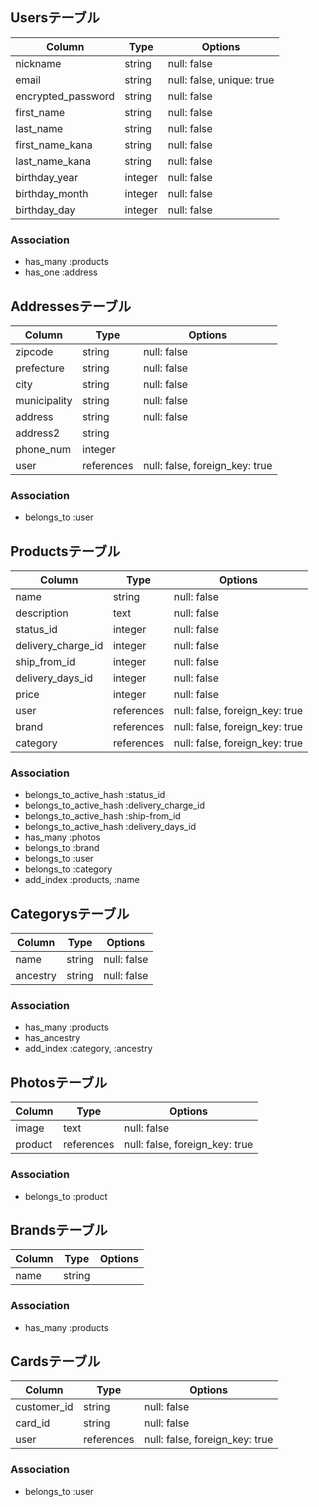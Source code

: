 ## Usersテーブル

|Column|Type|Options|
|------|----|-------|
|nickname|string|null: false|
|email|string|null: false, unique: true|
|encrypted_password|string|null: false|
|first_name|string|null: false|
|last_name|string|null: false|
|first_name_kana|string|null: false|
|last_name_kana|string|null: false|
|birthday_year|integer|null: false|
|birthday_month|integer|null: false|
|birthday_day|integer|null: false|

### Association
- has_many :products
- has_one :address

## Addressesテーブル
|Column|Type|Options|
|------|----|-------|
|zipcode|string|null: false|
|prefecture|string|null: false|
|city|string|null: false|
|municipality|string|null: false|
|address|string|null: false|
|address2|string|
|phone_num|integer|
|user|references|null: false, foreign_key: true|

### Association
- belongs_to :user

## Productsテーブル
|Column|Type|Options|
|------|----|-------|
|name|string|null: false|
|description|text|null: false|
|status_id|integer|null: false|
|delivery_charge_id|integer|null: false|
|ship_from_id|integer|null: false|
|delivery_days_id|integer|null: false|
|price|integer|null: false|
|user|references|null: false, foreign_key: true|
|brand|references|null: false, foreign_key: true|
|category|references|null: false, foreign_key: true|

### Association
- belongs_to_active_hash :status_id
- belongs_to_active_hash :delivery_charge_id
- belongs_to_active_hash :ship-from_id
- belongs_to_active_hash :delivery_days_id
- has_many :photos
- belongs_to :brand
- belongs_to :user
- belongs_to :category
- add_index :products, :name

## Categorysテーブル
|Column|Type|Options|
|------|----|-------|
|name|string|null: false|
|ancestry|string|null: false|

### Association
- has_many :products
- has_ancestry
- add_index :category, :ancestry

## Photosテーブル
|Column|Type|Options|
|------|----|-------|
|image|text|null: false|
|product|references|null: false, foreign_key: true|

### Association
- belongs_to :product

## Brandsテーブル
|Column|Type|Options|
|------|----|-------|
|name|string|

### Association
- has_many :products


## Cardsテーブル
|Column|Type|Options|
|------|----|-------|
|customer_id|string|null: false|
|card_id|string|null: false|
|user|references|null: false, foreign_key: true|

### Association
- belongs_to :user
